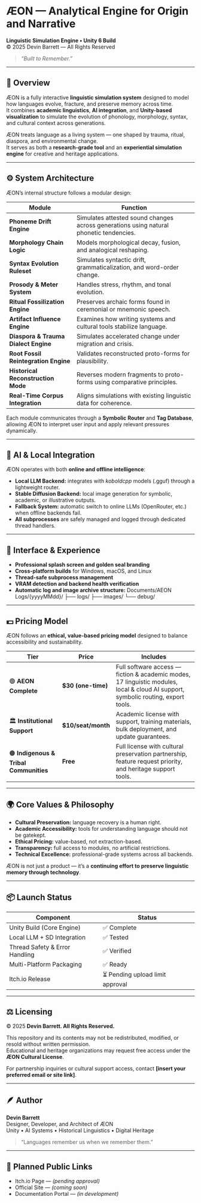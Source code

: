 # ÆON — Analytical Engine for Origin and Narrative
**Linguistic Simulation Engine • Unity 6 Build**  
© 2025 Devin Barrett — All Rights Reserved  
> *“Built to Remember.”*

---

## 🧭 Overview
ÆON is a fully interactive **linguistic simulation system** designed to model how languages evolve, fracture, and preserve memory across time.  
It combines **academic linguistics**, **AI integration**, and **Unity-based visualization** to simulate the evolution of phonology, morphology, syntax, and cultural context across generations.

ÆON treats language as a living system — one shaped by trauma, ritual, diaspora, and environmental change.  
It serves as both a **research-grade tool** and an **experiential simulation engine** for creative and heritage applications.

---

## ⚙️ System Architecture
ÆON’s internal structure follows a modular design:

| Module | Function |
|---------|-----------|
| **Phoneme Drift Engine** | Simulates attested sound changes across generations using natural phonetic tendencies. |
| **Morphology Chain Logic** | Models morphological decay, fusion, and analogical reshaping. |
| **Syntax Evolution Ruleset** | Simulates syntactic drift, grammaticalization, and word-order change. |
| **Prosody & Meter System** | Handles stress, rhythm, and tonal evolution. |
| **Ritual Fossilization Engine** | Preserves archaic forms found in ceremonial or mnemonic speech. |
| **Artifact Influence Engine** | Examines how writing systems and cultural tools stabilize language. |
| **Diaspora & Trauma Dialect Engine** | Simulates accelerated change under migration and crisis. |
| **Root Fossil Reintegration Engine** | Validates reconstructed proto-forms for plausibility. |
| **Historical Reconstruction Mode** | Reverses modern fragments to proto-forms using comparative principles. |
| **Real-Time Corpus Integration** | Aligns simulations with existing linguistic data for coherence. |

Each module communicates through a **Symbolic Router** and **Tag Database**, allowing ÆON to interpret user input and apply relevant pressures dynamically.

---

## 🧠 AI & Local Integration
ÆON operates with both **online and offline intelligence**:

- **Local LLM Backend:** integrates with *koboldcpp* models (.gguf) through a lightweight router.  
- **Stable Diffusion Backend:** local image generation for symbolic, academic, or illustrative outputs.  
- **Fallback System:** automatic switch to online LLMs (OpenRouter, etc.) when offline backends fail.  
- **All subprocesses** are safely managed and logged through dedicated thread handlers.

---

## 🎨 Interface & Experience
- **Professional splash screen and golden seal branding**
- **Cross-platform builds** for Windows, macOS, and Linux
- **Thread-safe subprocess management**
- **VRAM detection and backend health verification**
- **Automatic log and image archive structure:**
      Documents/AEON Logs/{yyyyMMdd}/
      ├── logs/
      ├── images/
      └── debug/


---

## 💵 Pricing Model
ÆON follows an **ethical, value-based pricing model** designed to balance accessibility and sustainability.

| Tier | Price | Includes |
|------|--------|----------|
| 🟢 **AEON Complete** | **$30 (one-time)** | Full software access — fiction & academic modes, 17 linguistic modules, local & cloud AI support, symbolic routing, export tools. |
| 🏛 **Institutional Support** | **$10/seat/month** | Academic license with support, training materials, bulk deployment, and update guarantees. |
| 🟤 **Indigenous & Tribal Communities** | **Free** | Full license with cultural preservation partnership, feature request priority, and heritage support tools. |

---

## 🌍 Core Values & Philosophy
- **Cultural Preservation:** language recovery is a human right.  
- **Academic Accessibility:** tools for understanding language should not be gatekept.  
- **Ethical Pricing:** value-based, not extraction-based.  
- **Transparency:** full access to modules, no artificial restrictions.  
- **Technical Excellence:** professional-grade systems across all backends.

ÆON is not just a product — it’s a **continuing effort to preserve linguistic memory through technology**.

---

## 📦 Launch Status
| Component | Status |
|------------|--------|
| Unity Build (Core Engine) | ✅ Complete |
| Local LLM + SD Integration | ✅ Tested |
| Thread Safety & Error Handling | ✅ Verified |
| Multi-Platform Packaging | ✅ Ready |
| Itch.io Release | ⏳ Pending upload limit approval |

---

## ⚖️ Licensing
© 2025 **Devin Barrett. All Rights Reserved.**

This repository and its contents may not be redistributed, modified, or resold without written permission.  
Educational and heritage organizations may request free access under the **ÆON Cultural License**.

For partnership inquiries or cultural support access, contact **[insert your preferred email or site link]**.

---

## 🪶 Author
**Devin Barrett**  
Designer, Developer, and Architect of ÆON  
Unity • AI Systems • Historical Linguistics • Digital Heritage  
> “Languages remember us when we remember them.”

---

## 🔗 Planned Public Links
- Itch.io Page — *(pending approval)*  
- Official Site — *(coming soon)*  
- Documentation Portal — *(in development)*

